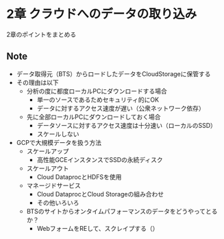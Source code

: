 # 2章 クラウドへのデータの取り込み

2章のポイントをまとめる

## Note

- データ取得元（BTS）からロードしたデータをCloudStorageに保管する
- その理由は以下
  - 分析の度に都度ローカルPCにダウンロードする場合
    - 単一のソースであるためセキュリティ的にOK
    - データに対するアクセス速度が遅い（公衆ネットワーク依存）
  - 先に全部ローカルPCにダウンロードしておく場合
    - データソースに対するアクセス速度は十分速い（ローカルのSSD）
    - スケールしない
- GCPで大規模データを扱う方法
  - スケールアップ
    - 高性能GCEインスタンスでSSDの永続ディスク
  - スケールアウト
    - Cloud DataprocとHDFSを使用
  - マネージドサービス
    - Cloud DataprocとCloud Storageの組み合わせ
    - その他いろいろ
  - BTSのサイトからオンタイムパフォーマンスのデータをどうやってとるか？
    - WebフォームをREして、スクレイプする（）
